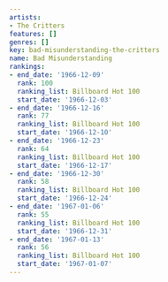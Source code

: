 ```yaml
---
artists:
- The Critters
features: []
genres: []
key: bad-misunderstanding-the-critters
name: Bad Misunderstanding
rankings:
- end_date: '1966-12-09'
  rank: 100
  ranking_list: Billboard Hot 100
  start_date: '1966-12-03'
- end_date: '1966-12-16'
  rank: 77
  ranking_list: Billboard Hot 100
  start_date: '1966-12-10'
- end_date: '1966-12-23'
  rank: 64
  ranking_list: Billboard Hot 100
  start_date: '1966-12-17'
- end_date: '1966-12-30'
  rank: 58
  ranking_list: Billboard Hot 100
  start_date: '1966-12-24'
- end_date: '1967-01-06'
  rank: 55
  ranking_list: Billboard Hot 100
  start_date: '1966-12-31'
- end_date: '1967-01-13'
  rank: 56
  ranking_list: Billboard Hot 100
  start_date: '1967-01-07'
---
```


